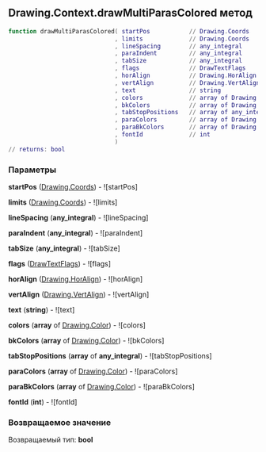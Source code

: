 ## Drawing.Context.drawMultiParasColored метод


```lua
function drawMultiParasColored( startPos           // Drawing.Coords
                              , limits             // Drawing.Coords
                              , lineSpacing        // any_integral
                              , paraIndent         // any_integral
                              , tabSize            // any_integral
                              , flags              // DrawTextFlags
                              , horAlign           // Drawing.HorAlign
                              , vertAlign          // Drawing.VertAlign
                              , text               // string
                              , colors             // array of Drawing.Color
                              , bkColors           // array of Drawing.Color
                              , tabStopPositions   // array of any_integral
                              , paraColors         // array of Drawing.Color
                              , paraBkColors       // array of Drawing.Color
                              , fontId             // int
                              )
// returns: bool
```


### Параметры

**startPos** ([Drawing.Coords](../../Drawing/Coords.md)) - ![startPos]

**limits** ([Drawing.Coords](../../Drawing/Coords.md)) - ![limits]

**lineSpacing** (**any_integral**) - ![lineSpacing]

**paraIndent** (**any_integral**) - ![paraIndent]

**tabSize** (**any_integral**) - ![tabSize]

**flags** ([DrawTextFlags](../../DrawTextFlags.md)) - ![flags]

**horAlign** ([Drawing.HorAlign](../../Drawing/HorAlign.md)) - ![horAlign]

**vertAlign** ([Drawing.VertAlign](../../Drawing/VertAlign.md)) - ![vertAlign]

**text** (**string**) - ![text]

**colors** (**array** of [Drawing.Color](../../Drawing/Color.md)) - ![colors]

**bkColors** (**array** of [Drawing.Color](../../Drawing/Color.md)) - ![bkColors]

**tabStopPositions** (**array** of **any_integral**) - ![tabStopPositions]

**paraColors** (**array** of [Drawing.Color](../../Drawing/Color.md)) - ![paraColors]

**paraBkColors** (**array** of [Drawing.Color](../../Drawing/Color.md)) - ![paraBkColors]

**fontId** (**int**) - ![fontId]

### Возвращаемое значение

Возвращаемый тип: **bool**

